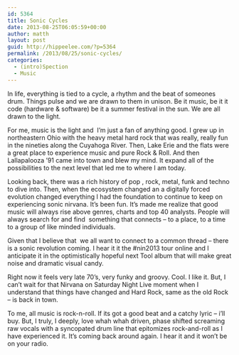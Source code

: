 ```yaml
---
id: 5364
title: Sonic Cycles
date: 2013-08-25T06:05:59+00:00
author: matth
layout: post
guid: http://hippeelee.com/?p=5364
permalink: /2013/08/25/sonic-cycles/
categories:
  - (intro)Spection
  - Music
---
```

In life, everything is tied to a cycle, a rhythm and the beat of someones drum. Things pulse and we are drawn to them in unison. Be it music, be it it code (hardware & software) be it a summer festival in the sun. We are all drawn to the light.

For me, music is the light and  I&#8217;m just a fan of anything good. I grew up in northeastern Ohio with the heavy metal hard rock that was really, really fun in the nineties along the Cuyahoga River. Then, Lake Erie and the flats were a great place to experience music and pure Rock & Roll. And then Lallapalooza &#8217;91 came into town and blew my mind. It expand all of the possibilities to the next level that led me to where I am today.

<!--more-->Looking back, there was a rich history of pop , rock, metal, funk and techno to dive into. Then, when the ecosystem changed an a digitally forced evolution changed everything I had the foundation to continue to keep on experiencing sonic nirvana. It&#8217;s been fun. It&#8217;s made me realize that good music will always rise above genres, charts and top 40 analysts. People will always search for and find  something that connects &#8211; to a place, to a time to a group of like minded individuals.

Given that I believe that  we all want to connect to a common thread &#8211; there is a sonic revolution coming. I hear it it the #nin2013 tour online and I anticipate it in the optimistically hopeful next Tool album that will make great noise and dramatic visual candy.

Right now it feels very late 70&#8217;s, very funky and groovy. Cool. I like it. But, I can&#8217;t wait for that Nirvana on Saturday Night Live moment when I understand that things have changed and Hard Rock, same as the old Rock &#8211; is back in town.

To me, all music is rock-n-roll. If its got a good beat and a catchy lyric &#8211; i&#8217;ll buy. But, I truly, I deeply, love whah whah driven, phase shifted screaming raw vocals with a syncopated drum line that epitomizes rock-and-roll as I have experienced it. It&#8217;s coming back around again. I hear it and it won&#8217;t be on your radio.

&nbsp;